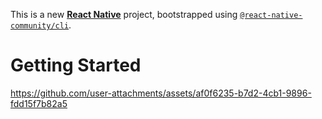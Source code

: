 This is a new [**React Native**](https://reactnative.dev) project, bootstrapped using [`@react-native-community/cli`](https://github.com/react-native-community/cli).

# Getting Started





https://github.com/user-attachments/assets/af0f6235-b7d2-4cb1-9896-fdd15f7b82a5

